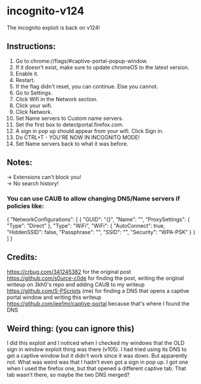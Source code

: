 # incognito-v124
The incognito exploit is back on v124!

## Instructions:
1. Go to chrome://flags/#captive-portal-popup-window.
2. If it doesn't exist, make sure to update chromeOS to the latest version.
3. Enable it.
4. Restart.
5. If the flag didn't reset, you can continue. Else you cannot.
6. Go to Settings.
7. Click Wifi in the Network section.
8. Click your wifi.
9. Click Network.
10. Set Name servers to Custom name servers.
11. Set the first box to detectportal.firefox.com.
12. A sign in pop up should appear from your wifi. Click Sign in.
13. Do CTRL+T - YOU'RE NOW IN INCOGNITO MODE!
14. Set Name servers back to what it was before.

## Notes:
-> Extensions can't block you! <br>
-> No search history! <br>

### You can use CAUB to allow changing DNS/Name servers if policies like:

{
   "NetworkConfigurations": [ {
      "GUID": "{<redacted>}",
      "Name": "<redacted>",
      "ProxySettings": {
         "Type": "Direct"
      },
      "Type": "WiFi",
      "WiFi": {
         "AutoConnect": true,
         "HiddenSSID": false,
         "Passphrase": "<redacted>",
         "SSID": "<redacted>",
         "Security": "WPA-PSK"
      }
   } ]
}


## Credits:
https://crbug.com/341245382 for the original post <br>
https://github.com/s0urce-c0de for finding the post, writing the original writeup on 3kh0's repo and adding CAUB to my writeup <br>
https://github.com/S-PScripts (me) for finding a DNS that opens a captive portal window and writing this writeup <br>
https://github.com/jee1mr/captive-portal because that's where I found the DNS <br>

## Weird thing: (you can ignore this)
I did this exploit and I noticed when I checked my windows that the OLD sign in window exploit thing was there (v105). I had tried using its DNS to get a captive window but it didn't work since it was down. But apparently not. What was weird was that I hadn't even got a sign in pop up. I got one when I used the firefox one, but that opened a different captive tab. That tab wasn't there, so maybe the two DNS merged?
